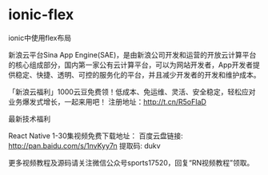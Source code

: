 # ionic-flex
ionic中使用flex布局

新浪云平台Sina App Engine(SAE)，是由新浪公司开发和运营的开放云计算平台的核心组成部分，国内第一家公有云计算平台，可以为网站开发者，App开发者提供稳定、快捷、透明、可控的服务化的平台，并且减少开发者的开发和维护成本。

「新浪云福利」1000云豆免费领！低成本、免运维、灵活、安全稳定，轻松应对业务爆发式增长，一起来用吧！ 注册地址：http://t.cn/R5oFIaD



最新技术福利

React Native 1-30集视频免费下载地址： 百度云盘链接: http://pan.baidu.com/s/1nvKyy7n 提取码: dukv

更多视频教程及源码请关注微信公众号sports17520，回复“RN视频教程”领取。

